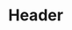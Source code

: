 <!-- TITLE: The Witch's Hand -->
<!-- SUBTITLE: Cloaks you in an illusion, making you appear to be a monstrous animated hand, increasing your mana regeneration and granting a rune shield against incoming damage. -->

# Header